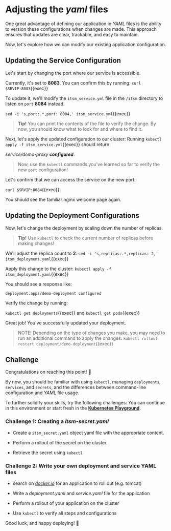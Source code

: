 # Adjusting the *yaml* files

One great advantage of defining our application in *YAML* files is the ability to version these configurations when changes are made. This approach ensures that updates are clear, trackable, and easy to maintain.

Now, let's explore how we can modify our existing application configuration.


## Updating the Service Configuration

Let's start by changing the port where our service is accessible.

Currently, it's set to **8083**. You can confirm this by running: `curl $SRVIP:8083`{{exec}}

To update it, we'll modify the `itsm_service.yml` file in the `/itsm` directory to listen on `port` **8084** instead.

`sed -i 's,port:.*,port: 8084,' itsm_service.yml`{{exec}}

> **Tip!** You can print the contents of the file to verify the change. By now, you should know what to look for and where to find it.

Next, let's apply the updated configuration to our cluster: Running `kubectl apply -f itsm_service.yml`{{exec}} should return:


*service/demo-proxy **configured***.

> Now, use the `kubectl` commands you've learned so far to verify the new `port` configuration!

Let's confirm that we can access the service on the new port:

`curl $SRVIP:8084`{{exec}}

You should see the familiar nginx welcome page again.


## Updating the Deployment Configurations

Now, let's change the deployment by scaling down the number of replicas.

> **Tip!** Use `kubectl` to check the current number of replicas before making changes!

We'll adjust the replica count to **2**: `sed -i 's,replicas:.*,replicas: 2,' itsm_deployment.yaml`{{exec}}

Apply this change to the cluster: `kubectl apply -f itsm_deployment.yaml`{{exec}}

You should see a response like: 

```
deployment.apps/demo-deployment configured
```

Verify the change by running:

`kubectl get deployments`{{exec}} and `kubectl get pods`{{exec}}

Great job! You've successfully updated your deployment.

> NOTE! Depending on the type of changes you make, you may need to run an additional command to apply the changes: `kubectl rollout restart deployment/demo-deployment`{{exec}}

## Challenge 

Congratulations on reaching this point! 🎉

By now, you should be familiar with using `kubectl`, managing `deployments`, `services`, and `secrets`, and the differences between command-line configuration and *YAML* file usage.

To further solidify your skills, try the following challenges: You can continue in this environment or start fresh in the **[Kubernetes Playground](https://killercoda.com/silent-education/course/kubernetes/kubernetes-playground)**.

### Challenge 1: Creating a *itsm-secret.yaml*

* Create a `itsm_secret.yaml` object yaml file with the appropriate content.

* Perform a rollout of the secret on the cluster. 

* Retrieve the secret using `kubectl`

### Challenge 2: Write your own deployment and service YAML files

* search on [*docker.io*](https://hub.docker.com/) for an application to roll out (e.g. tomcat)

* Write a *deployment.yaml* and *service.yaml* file for the application

* Perform a rollout of your application on the cluster

* Use `kubectl` to verify all steps and configurations

Good luck, and happy deploying! 🚀
